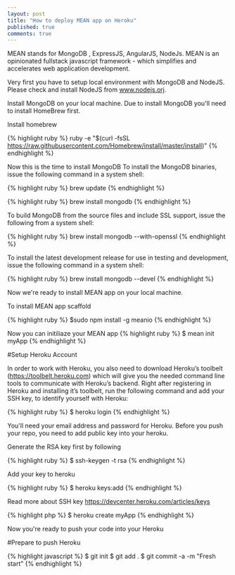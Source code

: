 ```yaml
---
layout: post
title: "How to deploy MEAN app on Heroku"
published: true
comments: true
---
```

MEAN stands for MongoDB , ExpressJS, AngularJS, NodeJs. MEAN is an opinionated fullstack javascript framework - 
which simplifies and accelerates web application development. 

Very first you have to setup local environment with MongoDB and NodeJS. Please check and install NodeJS from www.nodejs.orj.

Install MongoDB on your local machine. Due to install MongoDB you'll need to install HomeBrew first. 

Install homebrew 

{% highlight ruby %}
ruby -e "$(curl -fsSL https://raw.githubusercontent.com/Homebrew/install/master/install)"
{% endhighlight %}

Now this is the time to install MongoDB
To install the MongoDB binaries, issue the following command in a system shell:

{% highlight ruby %}
brew update
{% endhighlight %}

{% highlight ruby %}
brew install mongodb
{% endhighlight %}

To build MongoDB from the source files and include SSL support, issue the following from a system shell:

{% highlight ruby %}
brew install mongodb --with-openssl
{% endhighlight %}

To install the latest development release for use in testing and development, issue the following command in a system shell:

{% highlight ruby %}
brew install mongodb --devel
{% endhighlight %}

Now we're ready to install MEAN app on your local machine. 

To install MEAN app scaffold

{% highlight ruby %}
$sudo npm install -g meanio
{% endhighlight %}

Now you can initiliaze your MEAN app
{% highlight ruby %}
$ mean init myApp
{% endhighlight %}

#Setup Heroku Account

In order to work with Heroku, you also need to download Heroku’s toolbelt (https://toolbelt.heroku.com) which will give you the needed command line tools to communicate with Heroku’s backend. Right after registering in Heroku and installing it’s toolbelt, run the following command and add your SSH key, to identify yourself with Heroku:

{% highlight ruby %}
$ heroku login
{% endhighlight %}

You'll need your email address and password for Heroku. Before you push your repo, you need to add public key into your heroku.

Generate the RSA key first by following

{% highlight ruby %}
$ ssh-keygen -t rsa
{% endhighlight %}

Add your key to heroku

{% highlight ruby %}
$ heroku keys:add
{% endhighlight %}

Read more about SSH key https://devcenter.heroku.com/articles/keys

{% highlight php %}
$ heroku create myApp
{% endhighlight %}

Now you're ready to push your code into your Heroku

#Prepare to push Heroku

{% highlight javascript %}
$ git init
$ git add .
$ git commit -a -m "Fresh start"
{% endhighlight %}



